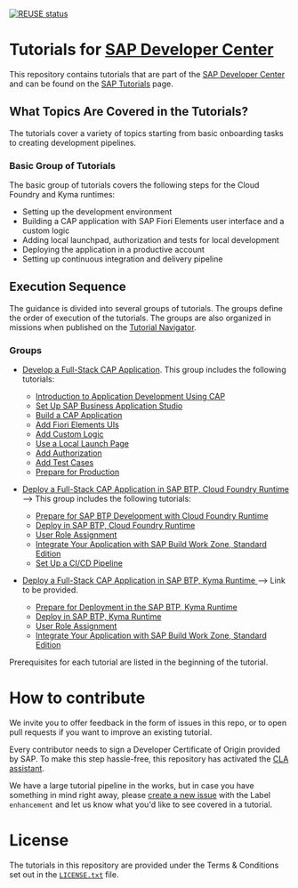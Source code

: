 [![REUSE status](https://api.reuse.software/badge/github.com/sap-tutorials/btp-dev-guidance)](https://api.reuse.software/info/github.com/sap-tutorials/btp-dev-guidance)

# Tutorials for [SAP Developer Center](https://developers.sap.com)
This repository contains tutorials that are part of the [SAP Developer Center](https://developers.sap.com) and can be found on the [SAP Tutorials](https://developers.sap.com/tutorial-navigator.html) page.


## What Topics Are Covered in the Tutorials?

The tutorials cover a variety of topics starting from basic onboarding tasks to creating development pipelines.

### Basic Group of Tutorials

The basic group of tutorials covers the following steps for the Cloud Foundry and Kyma runtimes:

- Setting up the development environment
- Building a CAP application with SAP Fiori Elements user interface and a custom logic
- Adding local launchpad, authorization and tests for local development
- Deploying the application in a productive account
- Setting up continuous integration and delivery pipeline


## Execution Sequence
The guidance is divided into several groups of tutorials. The groups define the order of execution of the tutorials. The groups are also organized in missions when published on the [Tutorial Navigator](https://developers.sap.com/tutorial-navigator.html).

### Groups

- [Develop a Full-Stack CAP Application](https://developers.sap.com/group.cap-application-full-stack.html). This group includes the following tutorials:
    - [Introduction to Application Development Using CAP](https://developers.sap.com/tutorials/introduction.html)
    - [Set Up SAP Business Application Studio](https://developers.sap.com/tutorials/set-up-bas.html)
    - [Build a CAP Application](https://developers.sap.com/tutorials/build-cap-app.html)
    - [Add Fiori Elements UIs](https://developers.sap.com/tutorials/add-fiori-elements-uis.html)
    - [Add Custom Logic](https://developers.sap.com/tutorials/add-custom-logic.html)
    - [Use a Local Launch Page](https://developers.sap.com/tutorials/use-local-launch-page.html)
    - [Add Authorization](https://developers.sap.com/tutorials/add-authorization.html)
    - [Add Test Cases](https://developers.sap.com/tutorials/add-test-cases.html)
    - [Prepare for Production](https://developers.sap.com/tutorials/prep-for-prod.html)

- [Deploy a Full-Stack CAP Application in SAP BTP, Cloud Foundry Runtime](https://developers.sap.com/group.deploy-full-stack-cap-application.html) --> This group includes the following tutorials:
    - [Prepare for SAP BTP Development with Cloud Foundry Runtime](https://developers.sap.com/tutorials/prepare-btp-cf.html)
    - [Deploy in SAP BTP, Cloud Foundry Runtime](https://developers.sap.com/tutorials/deploy-to-cf.html)
    - [User Role Assignment](https://developers.sap.com/tutorials/integrate-with-work-zone.html) 
    - [Integrate Your Application with SAP Build Work Zone, Standard Edition](https://developers.sap.com/tutorials/user-role-assignment.html)
    - [Set Up a CI/CD Pipeline](https://developers.sap.com/tutorials/set-up-cicd.html)

- [Deploy a Full-Stack CAP Application in SAP BTP, Kyma Runtime ]() --> Link to be provided.
    - [Prepare for Deployment in the SAP BTP, Kyma Runtime](https://developers.sap.com/tutorials/prepare-btp-kyma.html)
    - [Deploy in SAP BTP, Kyma Runtime](https://developers.sap.com/tutorials/deploy-to-kyma.html)
    - [User Role Assignment](https://developers.sap.com/tutorials/integrate-with-work-zone.html) 
    - [Integrate Your Application with SAP Build Work Zone, Standard Edition](https://developers.sap.com/tutorials/user-role-assignment.html)
    
Prerequisites for each tutorial are listed in the beginning of the tutorial.


# How to contribute
We invite you to offer feedback in the form of issues in this repo, or to open pull requests if you want to improve an existing tutorial.

Every contributor needs to sign a Developer Certificate of Origin provided by SAP. To make this step hassle-free, this repository has activated the [CLA assistant](https://cla-assistant.io).

We have a large tutorial pipeline in the works, but in case you have something in mind right away, please [create a new issue](https://github.com/SAPDocuments/Tutorials/issues/new) with the Label `enhancement` and let us know what you'd like to see covered in a tutorial.


# License
The tutorials in this repository are provided under the Terms & Conditions set out in the [`LICENSE.txt`](LICENSE.txt) file.



